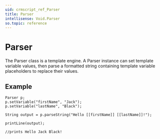 ```yaml
---
uid: crmscript_ref_Parser
title: Parser
intellisense: Void.Parser
so.topic: reference
---
```


# Parser

The Parser class is a template engine. A Parser instance can set template variable values, then parse a formatted string containing template variable placeholders to replace their values.

## Example
   
    Parser p;
    p.setVariable("firstName", "Jack");
    p.setVariable("lastName", "Black");
   
    String output = p.parseString("Hello [[firstName]] [[lastName]]!");
   
    printLine(output);
   
    //prints Hello Jack Black!
